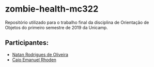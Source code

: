 # zombie-health-mc322
Repositório utilizado para o trabalho final da disciplina de Orientação de Objetos do primeiro semestre de 2019 da Unicamp.

## Participantes:
* [Natan Rodrigues de Oliveira](https://github.com/natrodrigues)
* [Caio Emanuel Rhoden](https://github.com/CaioRhoden)
